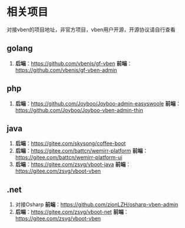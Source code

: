 # 相关项目
对接vben的项目地址，非官方项目，vben用户开源，开源协议请自行查看

## golang
1. **后端**：https://github.com/vbenjs/gf-vben **前端**：https://github.com/vbenjs/gf-vben-admin

## php
1. **后端**：https://github.com/Joyboo/Joyboo-admin-easyswoole **前端**：https://github.com/Joyboo/Joyboo-vben-admin-thin

## java
1. **后端**：https://gitee.com/skysong/coffee-boot
2. **后端**：https://gitee.com/battcn/wemirr-platform **前端**：https://gitee.com/battcn/wemirr-platform-ui
3. **后端**：https://gitee.com/zsvg/vboot-java **前端**：https://gitee.com/zsvg/vboot-vben

## .net
1. 对接Osharp **前端**：https://github.com/zionLZH/osharp-vben-admin 
2. **后端**：https://gitee.com/zsvg/vboot-net **前端**：https://gitee.com/zsvg/vboot-vben
